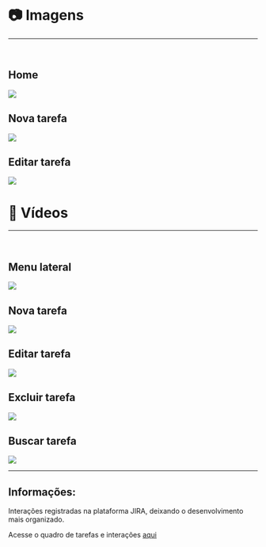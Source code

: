 # 📷 Imagens
<hr>
<br>

<h2>Home</h2>
<img src="https://user-images.githubusercontent.com/74941958/213922920-b66807c8-ebe9-40b9-ae32-f83f7f56d3cb.png">
<br>

<h2>Nova tarefa</h2>
<img src="https://user-images.githubusercontent.com/74941958/213922983-5fccc4ba-65c2-4d02-9c53-60e37944f755.png">
<br>

<h2>Editar tarefa</h2>
<img src="https://user-images.githubusercontent.com/74941958/213922991-105421c5-eef5-443d-a76b-b168c3d68525.png">
<br>

<h1>🎥 Vídeos </h1>
<hr>
<br>

<h2>Menu lateral</h2>
  <img src="https://user-images.githubusercontent.com/74941958/213924102-13caf32a-244d-4cc8-ac3d-e202cf9c9d38.mp4">
<br>

<h2>Nova tarefa</h2>
<img src="https://user-images.githubusercontent.com/74941958/213923433-dcc2afc6-ba32-4acd-aa02-e5b5e85c59c7.mp4">
<br>

<h2>Editar tarefa</h2>
<img src="https://user-images.githubusercontent.com/74941958/213923507-162370b1-1a52-46b0-bb3a-95a267d1046e.mp4">
<br>

<h2>Excluir tarefa</h2>
<img src="https://user-images.githubusercontent.com/74941958/213923564-469f56df-3ce7-4c34-ab02-310995a55d2a.mp4">
<br>

<h2>Buscar tarefa</h2>
<img src="https://user-images.githubusercontent.com/74941958/213923611-e71dfa8e-1e38-4583-8c67-c879d56c2712.mp4">
<br>


<hr>
<h2> Informações: </h2>
<p>Interações registradas na plataforma JIRA, deixando o desenvolvimento mais organizado.</p>
<p>Acesse o quadro de tarefas e interações <a href="https://paulomelos.atlassian.net/jira/core/projects/ALDTT/board?atlOrigin=eyJpIjoiNTY1NTMyZGZlY2VkNDc4MTgwYjZmZjFkZmIzYTRmN2MiLCJwIjoiaiJ9" target="_blank">
aqui</a></p>
